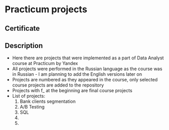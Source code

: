# Practicum projects

## Certificate

## Description
- Here there are projects that were implemented as a part of Data Analyst course at Practicum by Yandex
- All projects were performed in the Russian language as the course was in Russian - I am planning to add the English versions later on
- Projects are numbered as they appeared in the course, only selected course projects are added to the repository
- Projects with f_ at the beginning are final course projects 
- List of projects:
	1. Bank clients segmentation
	2. A/B Testing
	3. SQL
	4.
	5.
